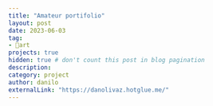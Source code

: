```yaml
---
title: "Amateur portifolio"
layout: post
date: 2023-06-03
tag:
- 🎨art
projects: true
hidden: true # don't count this post in blog pagination
description:
category: project
author: danilo
externalLink: "https://danolivaz.hotglue.me/"
---
```

